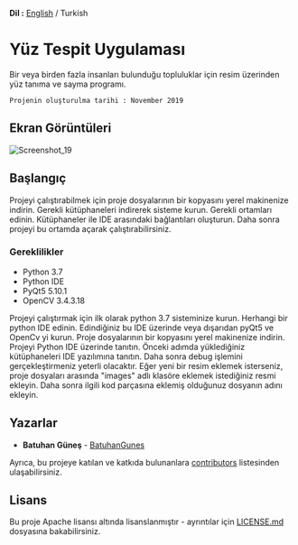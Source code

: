 **Dil :** [English](https://github.com/BatuhanGunes/FaceDetectionProject) / Turkish

# Yüz Tespit Uygulaması

 Bir veya birden fazla insanları bulunduğu topluluklar için resim üzerinden yüz tanıma ve sayma programı.  
 
`
Projenin oluşturulma tarihi : November 2019
`

## Ekran Görüntüleri

![Screenshot_19](https://user-images.githubusercontent.com/50452706/66722610-a5cfde00-ee18-11e9-91f3-54450dc1ea6b.png)

## Başlangıç

Projeyi çalıştırabilmek için proje dosyalarının bir kopyasını yerel makinenize indirin. Gerekli kütüphaneleri indirerek sisteme kurun. Gerekli ortamları edinin. Kütüphaneler ile IDE arasındaki bağlantıları oluşturun. Daha sonra projeyi bu ortamda açarak çalıştırabilirsiniz.

### Gereklilikler

- Python 3.7  
- Python IDE
- PyQt5 5.10.1
- OpenCV 3.4.3.18  

Projeyi çalıştırmak için ilk olarak python 3.7 sisteminize kurun. Herhangi bir python IDE edinin. Edindiğiniz bu IDE üzerinde veya dışarıdan pyQt5 ve OpenCv yi kurun. Proje dosyalarının bir kopyasını yerel makinenize indirin. Projeyi Python IDE üzerinde tanıtın. Önceki adımda yüklediğiniz kütüphaneleri IDE yazılımına tanıtın. Daha sonra debug işlemini gerçekleştirmeniz yeterli olacaktır. Eğer yeni bir resim eklemek isterseniz, proje dosyaları arasında "images" adlı klasöre eklemek istediğiniz resmi ekleyin. Daha sonra ilgili kod parçasına eklemiş olduğunuz dosyanın adını ekleyin.

## Yazarlar

* **Batuhan Güneş**  - [BatuhanGunes](https://github.com/BatuhanGunes)

Ayrıca, bu projeye katılan ve katkıda bulunanlara [contributors](https://github.com/BatuhanGunes/FaceDetectionProject/graphs/contributors) listesinden ulaşabilirsiniz.

## Lisans

Bu proje Apache lisansı altında lisanslanmıştır - ayrıntılar için [LICENSE.md](https://github.com/BatuhanGunes/FaceDetectionProject/blob/master/LICENSE) dosyasına bakabilirsiniz.

